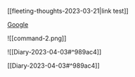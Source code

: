 [[fleeting-thoughts-2023-03-21|link test]]

[Google](https://google.com/)

![[command-2.png]]

![[Diary-2023-04-03#^989ac4]]

[[Diary-2023-04-03#^989ac4]]
